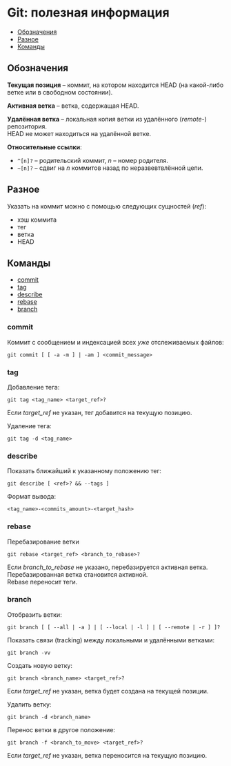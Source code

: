 # Git: полезная информация

* [Обозначения](#обозначения)
* [Разное](#разное)
* [Команды](#команды)

## Обозначения

**Текущая позиция** – коммит, на котором находится HEAD (на какой-либо ветке или в свободном состоянии).

**Активная ветка** – ветка, содержащая HEAD.

**Удалённая ветка** – локальная копия ветки из удалённого (_remote_-) репозитория.\
HEAD не может находиться на удалённой ветке.

**Относительные ссылки**:

* `^[n]?` – родительский коммит, _n_ – номер родителя.
* `~[n]?` – сдвиг на _n_ коммитов назад по неразвевтвлённой цепи.

## Разное

Указать на коммит можно с помощью следующих сущностей (_ref_):

* хэш коммита
* тег
* ветка
* HEAD

## Команды

* [commit](#commit)
* [tag](#tag)
* [describe](#describe)
* [rebase](#rebase)
* [branch](#branch)

### commit

Коммит с сообщением и индексацией всех _уже_ отслеживаемых файлов:

    git commit [ [ -a -m ] | -am ] <commit_message>

### tag

Добавление тега:

    git tag <tag_name> <target_ref>?

Если *target_ref* не указан, тег добавится на текущую позицию.

Удаление тега:

    git tag -d <tag_name>

### describe

Показать ближайший к указанному положению тег:

    git describe [ <ref>? && --tags ]

Формат вывода:

    <tag_name>-<commits_amount>-<target_hash>

### rebase

Перебазирование ветки

    git rebase <target_ref> <branch_to_rebase>?

Если *branch_to_rebase* не указано, перебазируется активная ветка.\
Перебазированная ветка становится активной.\
Rebase переносит теги.

### branch

Отобразить ветки:

    git branch [ [ --all | -a ] | [ --local | -l ] | [ --remote | -r ] ]?

Показать связи (tracking) между локальными и удалёнными ветками:

    git branch -vv

Создать новую ветку:

    git branch <branch_name> <target_ref>?

Если *target_ref* не указан, ветка будет создана на текущей позиции.

Удалить ветку:

    git branch -d <branch_name>

Перенос ветки в другое положение:

    git branch -f <branch_to_move> <target_ref>?

Если *target_ref* не указан, ветка переносится на текущую позицию.
